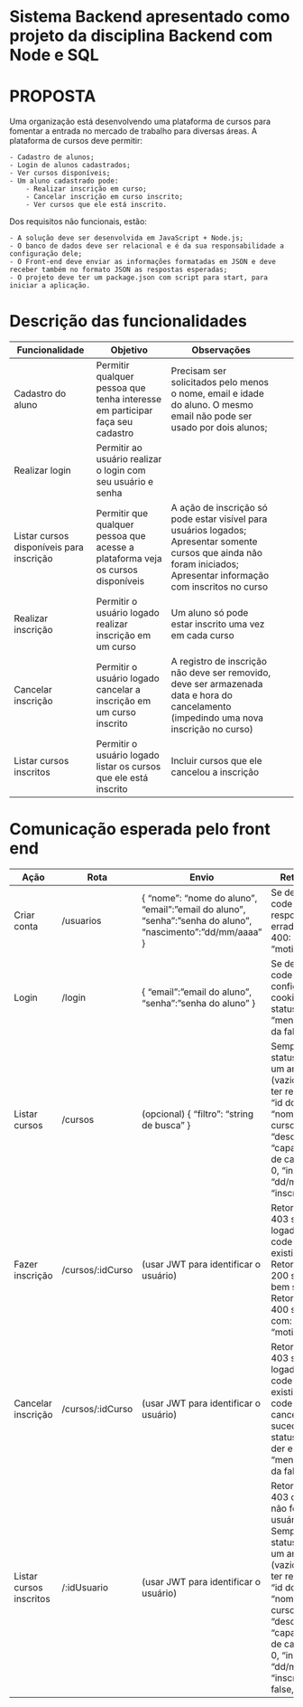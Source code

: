 # Sistema Backend apresentado como projeto da disciplina Backend com Node e SQL

# PROPOSTA
Uma organização está desenvolvendo uma plataforma de cursos para fomentar a entrada no mercado de trabalho para diversas áreas. A plataforma de cursos deve permitir:

    - Cadastro de alunos;
    - Login de alunos cadastrados;
    - Ver cursos disponíveis;
    - Um aluno cadastrado pode:
        - Realizar inscrição em curso;
        - Cancelar inscrição em curso inscrito;
        - Ver cursos que ele está inscrito.

Dos requisitos não funcionais, estão:

    - A solução deve ser desenvolvida em JavaScript + Node.js;
    - O banco de dados deve ser relacional e é da sua responsabilidade a configuração dele;
    - O Front-end deve enviar as informações formatadas em JSON e deve receber também no formato JSON as respostas esperadas;
    - O projeto deve ter um package.json com script para start, para iniciar a aplicação.

# Descrição das funcionalidades

| Funcionalidade                           	| Objetivo                                                                        	| Observações                                                                                                                                                            	|   	|   	|
|------------------------------------------	|---------------------------------------------------------------------------------	|------------------------------------------------------------------------------------------------------------------------------------------------------------------------	|---	|---	|
| Cadastro do aluno                        	| Permitir qualquer pessoa que tenha interesse em participar faça seu cadastro    	| Precisam ser solicitados pelo menos o nome, email e idade do aluno. O mesmo email não pode ser usado por dois alunos;                                                  	|   	|   	|
| Realizar login                           	| Permitir ao usuário realizar o login com seu usuário e senha                    	|                                                                                                                                                                        	|   	|   	|
| Listar cursos disponíveis para inscrição 	| Permitir que qualquer pessoa que acesse a plataforma veja os cursos disponíveis 	| A ação de inscrição só pode estar visível para usuários logados; Apresentar somente cursos que ainda não foram iniciados; Apresentar informação com inscritos no curso 	|   	|   	|
| Realizar inscrição                       	| Permitir o usuário logado realizar inscrição em um curso                        	| Um aluno só pode estar inscrito uma vez em cada curso                                                                                                                  	|   	|   	|
| Cancelar inscrição                       	| Permitir o usuário logado cancelar a inscrição em um curso inscrito             	| A registro de inscrição não deve ser removido, deve ser armazenada data e hora do cancelamento (impedindo uma nova inscrição no curso)                                 	|   	|   	|
| Listar cursos inscritos                  	| Permitir o usuário logado listar os cursos que ele está inscrito                	| Incluir cursos que ele cancelou a inscrição                                                                                                                            	|   	|   	|

# Comunicação esperada pelo front end

| Ação                    	| Rota             	| Envio                                                                                                      	| Retorno esperado                                                                                                                                                                                                                                                                                                                                                                         	|
|-------------------------	|------------------	|------------------------------------------------------------------------------------------------------------	|------------------------------------------------------------------------------------------------------------------------------------------------------------------------------------------------------------------------------------------------------------------------------------------------------------------------------------------------------------------------------------------	|
| Criar conta             	| /usuarios        	| { “nome”: “nome do aluno”, “email”:”email do aluno”, “senha”:”senha do aluno”, “nascimento”:”dd/mm/aaaa” } 	| Se der certo, status code 200: qualquer resposta Se der errado, status code 400: { “mensagem”: “motivo da falha” }                                                                                                                                                                                                                                                                       	|
| Login                   	| /login           	| { “email”:”email do aluno”, “senha”:”senha do aluno” }                                                     	| Se der certo, status code 200 + JWT configurado nos cookies Se der errado, status code 400: { “mensagem”: “motivo da falha” }                                                                                                                                                                                                                                                            	|
| Listar cursos           	| /cursos          	| (opcional) { “filtro”: “string de busca” }                                                                 	| Sempre retornar status code 200 com um array de cursos (vazio no caso de não ter resultados): [{ “id”: “id do curso”, “nome”:”nome do curso”, “descrição”: “descrição do curso”, “capa”:”url da imagem de capa”, “inscricoes”: 0, “inicio”: “dd/mm/aaaa”, “inscrito”: false }]                                                                                                           	|
| Fazer inscrição         	| /cursos/:idCurso 	| (usar JWT para identificar o usuário)                                                                      	| Retornar status code 403 se não tiver logado Retornar status code 404 se não existir o curso Retornar status code 200 se a inscrição for bem sucedida Retornar status code 400 se der errado com: { “mensagem”: “motivo da falha” }                                                                                                                                                      	|
| Cancelar inscrição      	| /cursos/:idCurso 	| (usar JWT para identificar o usuário)                                                                      	| Retornar status code 403 se não tiver logado Retornar status code 404 se não existir Retornar status code 200 se o cancelamento for bem sucedido Retornar status code 400 se der errado com: { “mensagem”: “motivo da falha” }                                                                                                                                                           	|
| Listar cursos inscritos 	| /:idUsuario      	| (usar JWT para identificar o usuário)                                                                      	| Retornar status code 403 caso o id da rota não for o mesmo do usuário logado Sempre retornar status code 200 com um array de cursos (vazio no caso de não ter resultados): [{ “id”: “id do curso”, “nome”:”nome do curso”, “descrição”: “descrição do curso”, “capa”:”url da imagem de capa”, “inscricoes”: 0, “inicio”: “dd/mm/aaaa”, “inscricao_cancelada”: false, “inscrito”: true }] 	|


